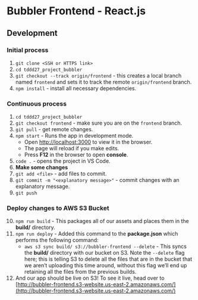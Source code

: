 # Bubbler Frontend - React.js

## Development

### Initial process 
1. `git clone <SSH or HTTPS link>`
2. `cd tddd27_project_bubbler`
3. `git checkout --track origin/frontend` - this creates a local branch named `frontend` and sets it to track the remote `origin/frontend` branch.
4. `npm install` - install all necessary dependencies.


### Continuous process

1. `cd tddd27_project_bubbler`
2. `git checkout frontend` - make sure you are on the `frontend` branch.
3. `git pull` - get remote changes.
4. `npm start` - Runs the app in development mode.
   - Open [http://localhost:3000](http://localhost:3000) to view it in the browser.
   - The page will reload if you make edits.<br>
   - Press **F12** in the browser to open **console**. 
5. `code .` - opens the project in VS Code.
6. **Make some changes**
7. `git add <file>` - add files to commit.
8. `git commit -m "<explanatory message>"` - commit changes with an explanatory message.
9. `git push`

### Deploy changes to AWS S3 Bucket
10. `npm run build` - This packages all of our assets and places them in the **build/** directory.
11. `npm run deploy` - Added this command to the **package.json** which performs the following command: 
    -  `aws s3 sync build/ s3://bubbler-frontend --delete` - This syncs the **build/** directory with our bucket on S3. Note the `--delete` flag here; this is telling S3 to delete all the files that are in the bucket that we aren’t uploading this time around, without this flag we’ll end up retaining all the files from the previous builds.
12. And our app should be live on S3! To see it live, head over to [http://bubbler-frontend.s3-website.us-east-2.amazonaws.com/](http://bubbler-frontend.s3-website.us-east-2.amazonaws.com/)

